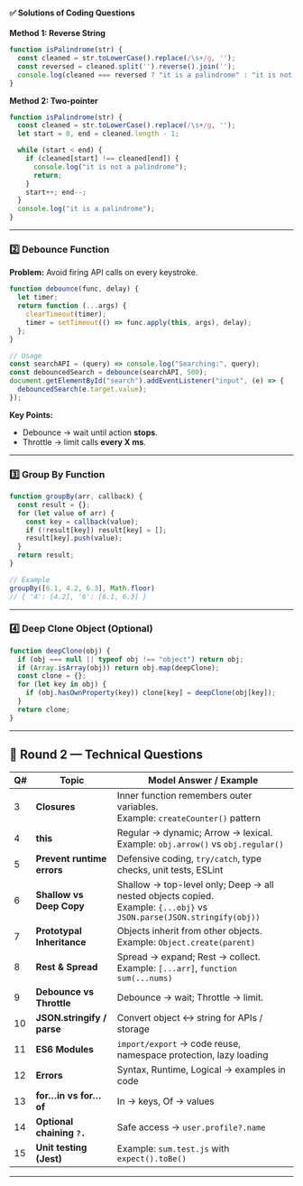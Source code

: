 
#### ✅ Solutions of Coding Questions 

**Method 1: Reverse String**

```js
function isPalindrome(str) {
  const cleaned = str.toLowerCase().replace(/\s+/g, '');
  const reversed = cleaned.split('').reverse().join('');
  console.log(cleaned === reversed ? "it is a palindrome" : "it is not a palindrome");
}
```

**Method 2: Two-pointer**

```js
function isPalindrome(str) {
  const cleaned = str.toLowerCase().replace(/\s+/g, '');
  let start = 0, end = cleaned.length - 1;

  while (start < end) {
    if (cleaned[start] !== cleaned[end]) {
      console.log("it is not a palindrome");
      return;
    }
    start++; end--;
  }
  console.log("it is a palindrome");
}
```

---

### 2️⃣ Debounce Function

**Problem:** Avoid firing API calls on every keystroke.

```js
function debounce(func, delay) {
  let timer;
  return function (...args) {
    clearTimeout(timer);
    timer = setTimeout(() => func.apply(this, args), delay);
  };
}

// Usage
const searchAPI = (query) => console.log("Searching:", query);
const debouncedSearch = debounce(searchAPI, 500);
document.getElementById("search").addEventListener("input", (e) => {
  debouncedSearch(e.target.value);
});
```

**Key Points:**

* Debounce → wait until action **stops**.
* Throttle → limit calls **every X ms**.

---

### 3️⃣ Group By Function

```js
function groupBy(arr, callback) {
  const result = {};
  for (let value of arr) {
    const key = callback(value);
    if (!result[key]) result[key] = [];
    result[key].push(value);
  }
  return result;
}

// Example
groupBy([6.1, 4.2, 6.3], Math.floor)
// { '4': [4.2], '6': [6.1, 6.3] }
```

---

### 4️⃣ Deep Clone Object (Optional)

```js
function deepClone(obj) {
  if (obj === null || typeof obj !== "object") return obj;
  if (Array.isArray(obj)) return obj.map(deepClone);
  const clone = {};
  for (let key in obj) {
    if (obj.hasOwnProperty(key)) clone[key] = deepClone(obj[key]);
  }
  return clone;
}
```

---

## 🧠 Round 2 — Technical Questions

| Q# | Topic                      | Model Answer / Example                                                                                                   |
| -- | -------------------------- | ------------------------------------------------------------------------------------------------------------------------ |
| 3  | **Closures**               | Inner function remembers outer variables. <br>Example: `createCounter()` pattern                                         |
| 4  | **this**                   | Regular → dynamic; Arrow → lexical. <br>Example: `obj.arrow()` vs `obj.regular()`                                        |
| 5  | **Prevent runtime errors** | Defensive coding, `try/catch`, type checks, unit tests, ESLint                                                           |
| 6  | **Shallow vs Deep Copy**   | Shallow → top-level only; Deep → all nested objects copied. <br>Example: `{...obj}` vs `JSON.parse(JSON.stringify(obj))` |
| 7  | **Prototypal Inheritance** | Objects inherit from other objects. <br>Example: `Object.create(parent)`                                                 |
| 8  | **Rest & Spread**          | Spread → expand; Rest → collect. <br>Example: `[...arr]`, `function sum(...nums)`                                        |
| 9  | **Debounce vs Throttle**   | Debounce → wait; Throttle → limit.                                                                                       |
| 10 | **JSON.stringify / parse** | Convert object ↔ string for APIs / storage                                                                               |
| 11 | **ES6 Modules**            | `import/export` → code reuse, namespace protection, lazy loading                                                         |
| 12 | **Errors**                 | Syntax, Runtime, Logical → examples in code                                                                              |
| 13 | **for…in vs for…of**       | In → keys, Of → values                                                                                                   |
| 14 | **Optional chaining `?.`** | Safe access → `user.profile?.name`                                                                                       |
| 15 | **Unit testing (Jest)**    | Example: `sum.test.js` with `expect().toBe()`                                                                            |

---

